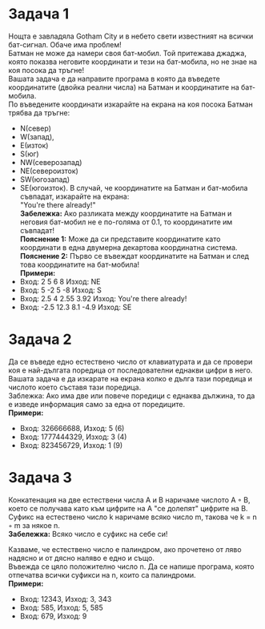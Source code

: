 # Задача 1
Нощта е завладяла Gotham City и в небето свети известният на всички бат-сигнал. Обаче има проблем! <br />
Батман не може да намери своя бат-мобил. Той притежава джаджа, която показва неговите координати и тези на бат-мобила, но не знае на коя посока да тръгне!  <br />
Вашата задача е да направите програма в която да въведете координатите (двойка реални числа) на Батман и координатите на бат-мобила. <br />
По въведените координати изкарайте на екрана на коя посока Батман трябва да тръгне:  <br />
- N(север)
- W(запад),
- E(изток)
- S(юг)
- NW(северозапад)
- NE(североизток)
- SW(югозапад)
- SE(югоизток).
В случай, че координатите на Батман и бат-мобила съвпадат, изкарайте на екрана:  <br />
"You're there already!"  <br />
**Забележка:** Ако разликата между координатите на Батман и неговия бат-мобил не е по-голямa от 0.1, то координатите им съвпадат!  <br />
**Пояснение 1:** Може да си представите координатите като координати в една двумерна декартова координатна система.  <br />
**Пояснение 2:** Първо се въвеждат координатите на Батман и след това координатите на бат-мобила! <br />
**Примери:**  <br />
- Вход: 2 5 6 8 Изход: NE
- Вход: 5 -2 5 -8 Изход: S
- Вход: 2.5 4 2.55 3.92 Изход: You're there already!
- Вход: -2.5 12.3 8.1 -4.9 Изход: SE

#  Задача 2
Да се въведе едно естествено число от клавиатурата и да се провери коя е най-дългата поредица от последователни еднакви цифри в него.  <br />
Вашата задача е да изкарате на екрана колко е дълга тази поредица и числото което съставя тази поредица.  <br />
Заблежка: Ако има две или повече поредици с еднаква дължина, то да е изведе информация само за една от поредиците.  <br />
**Примери:**
- Вход: 326666688, Изход: 5 (6)
- Вход: 1777444329, Изход: 3 (4)
- Вход: 823456729, Изход: 1 (9)

# Задача 3
Конкатенация на две естествени числа A и B наричаме числото A ◦ B, което се получава като към цифрите на A "се долепят" цифрите на B.  <br />
Суфикс на естествено число k наричаме всяко число m, такова че k = n ◦ m за някое n.  <br />
**Забележка:** Всяко число е суфикс на себе си! <br />

Казваме, че естествено число е палиндром, ако прочетено от ляво надясно и от дясно наляво е едно и също. <br />
Въвежда се цяло положително число n. Да се напише програма, която отпечатва всички суфикси на n, които са палиндроми. <br />
**Примери:**
- Вход: 12343, Изход: 3, 343
- Вход: 585, Изход: 5, 585
- Вход: 679, Изход: 9


